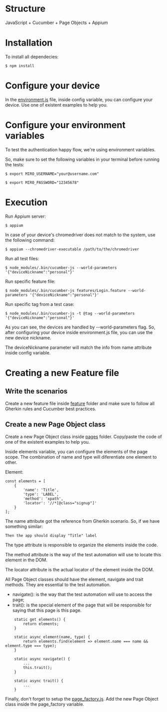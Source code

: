 # Structure

JavaScript + Cucumber + Page Objects + Appium

# Installation

To install all dependecies:

```$ npm install```

# Configure your device

In the [environment.js](features/environment.js) file, inside config variable, you can configure your device. Use one of existent examples to help you.

# Configure your environment variables

To test the authentication happy flow, we're using environment variables.

So, make sure to set the following variables in your terminal before running the tests:

```$ export MIRO_USERNAME="your@username.com"```

```$ export MIRO_PASSWORD="12345678"```

# Execution

Run Appium server:

```$ appium```

In case of your device's chromedriver does not match to the system, use the following command:

```$ appium --chromedriver-executable /path/to/the/chromedriver```

Run all test files:

```$ node_modules/.bin/cucumber-js --world-parameters '{"deviceNickname":"personal"}'```

Run specific feature file:

```$ node_modules/.bin/cucumber-js features/Login.feature --world-parameters '{"deviceNickname":"personal"}'```

Run specific tag from a test case:

```$ node_modules/.bin/cucumber-js -t @tag --world-parameters '{"deviceNickname":"personal"}'```

As you can see, the devices are handled by --world-parameters flag. So, after configuring your device inside environment.js file, you can use the new device nickname.

The deviceNickname parameter will match the info from name attribute inside config variable.

# Creating a new Feature file

## Write the scenarios

Create a new feature file inside [feature](features/) folder and make sure to follow all Gherkin rules and Cucumber best practices.

## Create a new Page Object class

Create a new Page Object class inside [pages](pages/) folder. Copy/paste the code of one of the existent examples to help you.

Inside elements variable, you can configure the elements of the page scope. The combination of name and type will diferentiate one element to other.

Element:

````
const elements = [
    {
        'name': 'Title',
        'type': 'LABEL',
        'method': 'xpath',
        'locator': '//*[@class="signup"]'
    }
];
````

The name attribute got the reference from Gherkin scenario. So, if we have something similar:

```
Then the app should display "Title" label
```

The type attribute is responsible to organize the elements inside the code.

The method attribute is the way of the test automation will use to locate this element in the DOM.

The locator attribute is the actual locator of the element inside the DOM.

All Page Object classes should have the element, navigate and trait methods. They are essential to the test automation.

* navigate(): is the way that the test automation will use to access the page;
* trait(): is the special element of the page that will be responsible for saying that this page is this page.

```
    static get elements() {
        return elements;
    }

    static async element(name, type) {
        return elements.find(element => element.name === name && element.type === type);
    }

    static async navigate() {
        ...
        this.trait();
    }

    static async trait() {
        ...
    }
```

Finally, don't forget to setup the [page_factory.js](support/page_factory.js). Add the new Page Object class inside the page_factory variable.